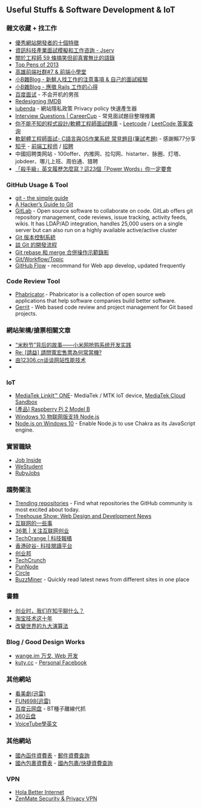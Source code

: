 ## Useful Stuffs & Software Development & IoT

### 雜文收藏 + 找工作

* [優秀網站開發者的十個特徵](http://www.inside.com.tw/2014/02/19/10-signs-that-you-are-an-awesome-web-developer)
* [資訊科技產業面試模擬和工作咨詢 - Jserv](http://wiki.csie.ncku.edu.tw/embedded/rehearsal)
* [關於工程師 59 條搞笑但卻真實無比的語錄](http://www.inside.com.tw/2013/12/20/59-hilarious-but-true-programming-quotes-for-software-developers)
* [Top Pens of 2013](http://codepen.io/2013/popular)
* [高雄前端社群#7 & 前端小學堂](https://docs.google.com/presentation/d/1994aiVagPhMsur4wIr-F3IbeL3q7MDxSdEqfX3Gp9-E/edit#slide=id.g2a346af50_54)
* [小B雜Blog - 新鮮人找工作的注意事項 & 自己的面試經驗](http://littlebmix.blogspot.tw/2011/09/blog-post.html)
* [小B雜Blog - 應徵 Rails 工作的心得](http://ascendbruce.logdown.com/posts/178895-my-experience-on-applying-rails-jobs)
* [百度面试](http://studentdeng.github.io/blog/2014/02/11/baidu-interview/) - 不会开机的男孩
* [Redesigning IMDB](https://medium.com/p/2e9e865dd83)
* [iubenda](http://www.iubenda.com/en) - 網站隱私政策 Privacy policy 快速產生器
* [Interview Questions | CareerCup](http://www.careercup.com/page) - 常見面試題目整理推薦
* [你不能不知的程式設計/軟體工程師面試題庫](http://evonwritingworkshop.blogspot.tw/2014/08/computer-science-interview.html) - [Leetcode](https://oj.leetcode.com/problems/) / [LeetCode 答案查询](http://www.ninechapter.com/solutions/)
* [軟韌體工程師面試- C語言與OS作業系統 常見題目(筆試考題)](http://eeepage.info/interview-c/) - 感謝賴77分享
* [知乎](http://www.zhihu.com/) - [前端工程师](http://www.zhihu.com/topic/19573936) / [招聘](http://www.zhihu.com/topic/19578758)
* 中國招聘类网站 - 100offer、内推网、拉勾网、histarter、脉圈、灯塔、jobdeer、哪儿上班、周伯通、猎聘
* [「殺手級」英文履歷怎麼寫？這23個「Power Words」你一定要會](http://www.thenewslens.com/post/137838/)

### GitHub Usage & Tool

* [git - the simple guide](http://rogerdudler.github.io/git-guide/)
* [A Hacker’s Guide to Git](https://wildlyinaccurate.com/a-hackers-guide-to-git)
* [GitLab](https://about.gitlab.com/) - Open source software to collaborate on code. GitLab offers git repository management, code reviews, issue tracking, activity feeds, wikis. It has LDAP/AD integration, handles 25,000 users on a single server but can also run on a highly available active/active cluster
* [Git 版本控制系統](http://ihower.tw/git/)
* [談 Git 的開發流程](http://ihower.tw/blog/archives/7798)
* [Git rebase 和 merge 合併操作示範錄影](http://ihower.tw/blog/archives/6704)
* [Git/Workflow/Topic](http://public.kitware.com/Wiki/Git/Workflow/Topic)
* [GitHub Flow](https://guides.github.com/introduction/flow/index.html) - recommand for Web app develop, updated frequently

### Code Review Tool

* [Phabricator](http://phabricator.org/).- Phabricator is a collection of open source web applications that help software companies build better software.
* [Gerrit](https://code.google.com/p/gerrit/) - Web based code review and project management for Git based projects.

### 網站架構/搶票相關文章

* [“米粉节”背后的故事——小米网抢购系统开发实践](http://www.csdn.net/article/2014-11-07/2822545)
* [Re: [請益] 請問寬宏售票為何常當機?](https://www.ptt.cc/bbs/Soft_Job/M.1420586522.A.8FF.html)
* [由12306.cn谈谈网站性能技术](http://coolshell.cn/articles/6470.html)
* 
### IoT

* [MediaTek LinkIt™ ONE](https://labs.mediatek.com/site/global/developer_tools/mediatek_linkit/whatis_linkit/index.gsp)- MediaTek / MTK IoT device, [MediaTek Cloud Sandbox](https://mcs.mediatek.com/)
* [[產品] Raspberry Pi 2 Model B](http://www.raspberrypi.com.tw/4063/54/)
* [Windows 10 物联网版支持 Node.js](http://livesino.net/archives/8474.live)
* [Node.js on Windows 10](https://github.com/Microsoft/node) - Enable Node.js to use Chakra as its JavaScript engine.

### 實習職缺

* [Job Inside](http://jobs.inside.com.tw/)
* [WeStudent](http://we-student.com/)
* [RubyJobs](http://jobs.ruby.tw/)

### 趨勢關注

* [Trending repositories](https://github.com/trending) - Find what repositories the GitHub community is most excited about today.
* [Treehouse Show: Web Design and Development News](https://www.youtube.com/playlist?list=PLFDA5B0CD72326128)
* [互联网的一些事](http://www.yixieshi.com/)
* [36氪 | 关注互联网创业](http://www.36kr.com/)
* [TechOrange | 科技報橘](http://techorange.com/)
* [香港矽谷- 科技閱讀平台](http://www.hksilicon.com/kb/)
* [创业邦](http://www.cyzone.cn/)
* [TechCrunch](http://techcrunch.com/)
* [PunNode](http://punnode.com/)
* [Circle](https://www.facebook.com/circle.tw)
* [BuzzMiner](http://buzzminer.co/) - Quickly read latest news from different sites in one place


### 書籍

* [创业时，我们在知乎聊什么？](http://book.douban.com/subject/25800616/)
* [淘宝技术这十年](http://book.douban.com/subject/24335672/)
* [改變世界的九大演算法](http://www.books.com.tw/products/0010644994)

### Blog / Good Design Works

* [wange.im 万戈, Web 开发](http://wange.im/)
* [kuty.cc](http://kytu.cc/works/) - [Personal Facebook](https://www.facebook.com/kytu800)

### 其他網站

* [看美劇(迅雷)](http://kanmeiju.net/)
* [FUN698(迅雷)](http://www.fun698.com/)
* [百度云网盘](http://pan.baidu.com/) - BT種子離線代抓
* [360云盘](http://yunpan.360.cn/)
* [VoiceTube學英文](http://voicetube.tw/)

### 其他網站

* [國內函件資費表](http://www.post.gov.tw/post/internet/Postal/index.jsp?ID=2050103) - [郵件資費查詢](http://www.post.gov.tw/post/internet/Postal/index.jsp?ID=1396069527419)
* [國內包裹資費表](http://www.post.gov.tw/post/internet/Postal/index.jsp?ID=2050106) - [國內包裹/快捷資費查詢](http://www.post.gov.tw/post/internet/Postal/index.jsp?ID=1398150037697)

### VPN

* [Hola Better Internet](https://chrome.google.com/webstore/detail/hola-better-internet/gkojfkhlekighikafcpjkiklfbnlmeio)
* [ZenMate Security & Privacy VPN](https://chrome.google.com/webstore/detail/zenmate-security-privacy/fdcgdnkidjaadafnichfpabhfomcebme)
